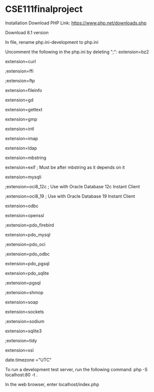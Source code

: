 # CSE111finalproject

Installation
Download PHP
Link: https://www.php.net/downloads.php

Download 8.1 version

In file, rename php.ini-development to php.ini

Uncomment the following in the php.ini by deleting ";":
extension=bz2

extension=curl

;extension=ffi

;extension=ftp

extension=fileinfo

extension=gd

extension=gettext

extension=gmp

extension=intl

extension=imap

extension=ldap

extension=mbstring

extension=exif      ; Must be after mbstring as it depends on it

extension=mysqli

;extension=oci8_12c  ; Use with Oracle Database 12c Instant Client

;extension=oci8_19  ; Use with Oracle Database 19 Instant Client

extension=odbc

extension=openssl

;extension=pdo_firebird

extension=pdo_mysql

;extension=pdo_oci

;extension=pdo_odbc

extension=pdo_pgsql

extension=pdo_sqlite

;extension=pgsql

;extension=shmop

extension=soap

extension=sockets

;extension=sodium

extension=sqlite3

;extension=tidy

extension=xsl

date.timezone ="UTC"

To run a development test server, run the following command: php -S localhost:80 -t .

In the web browser, enter localhost/index.php
